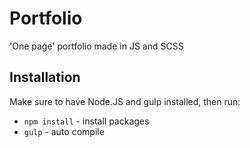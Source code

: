 # Portfolio
'One page' portfolio made in JS and SCSS

Installation
-----------
Make sure to have Node.JS and gulp installed, then run:
* `npm install` - install packages
* `gulp` - auto compile
